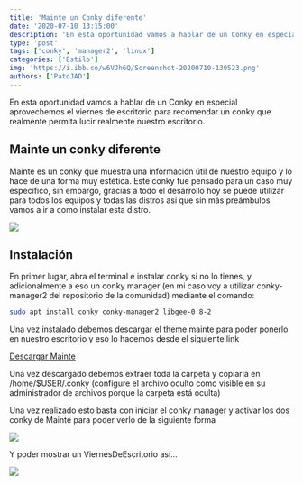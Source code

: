 ```yaml
---
title: 'Mainte un Conky diferente'
date: '2020-07-10 13:15:00'
description: 'En esta oportunidad vamos a hablar de un Conky en especial Mainte lucir nuestros recursos'
type: 'post'
tags: ['conky', 'manager2', 'linux']
categories: ['Estilo']
img: 'https://i.ibb.co/w6VJh6Q/Screenshot-20200710-130523.png'
authors: ['PatoJAD']
---
```


En esta oportunidad vamos a hablar de un Conky en especial aprovechemos el viernes de escritorio para recomendar un conky que realmente permita lucir realmente nuestro escritorio.

## Mainte un conky diferente

Mainte es un conky que muestra una información útil de nuestro equipo y lo hace de una forma muy estética. Este conky fue pensado para un caso muy específico, sin embargo, gracias a todo el desarrollo hoy se puede utilizar para todos los equipos y todas las distros así que sin más preámbulos vamos a ir a como instalar esta distro.

![](https://camo.githubusercontent.com/d679002e85fe798a3b6787abc59d87ac0bc742c1/68747470733a2f2f692e6962622e636f2f52486371464c782f53637265656e73686f742d32303139313230322d3232333131382e706e67)

## Instalación

En primer lugar, abra el terminal e instalar conky si no lo tienes, y adicionalmente a eso un conky manager (en mi caso voy a utilizar conky-manager2 del repositorio de la comunidad) mediante el comando:

```zsh
sudo apt install conky conky-manager2 libgee-0.8-2
```

Una vez instalado debemos descargar el theme mainte para poder ponerlo en nuestro escritorio y eso lo hacemos desde el siguiente link

[Descargar Mainte](https://github.com/gvoze32/Mainte/releases/tag/v3.0)

Una vez descargado debemos extraer toda la carpeta y copiarla en /home/$USER/.conky (configure el archivo oculto como visible en su administrador de archivos porque la carpeta está oculta)

Una vez realizado esto basta con iniciar el conky manager y activar los dos conky de Mainte para poder verlo de la siguiente forma

![](https://i.ibb.co/pKD0qLw/Screenshot-20200710-130504.png)

Y poder mostrar un ViernesDeEscritorio así…

![](https://i.ibb.co/w6VJh6Q/Screenshot-20200710-130523.png)

